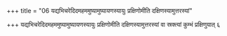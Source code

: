 +++
title = "06 यद्यभिचरेदिदमहममुष्यामुष्यायणस्यायुः प्रक्षिणोमीति दक्षिणस्यामुत्तरस्यां"

+++
यद्यभिचरेदिदमहममुष्यामुष्यायणस्यायुः प्रक्षिणोमीति दक्षिणस्यामुत्तरस्यां वा स्रक्त्यां कुम्भं प्रक्षिणुयात् ६